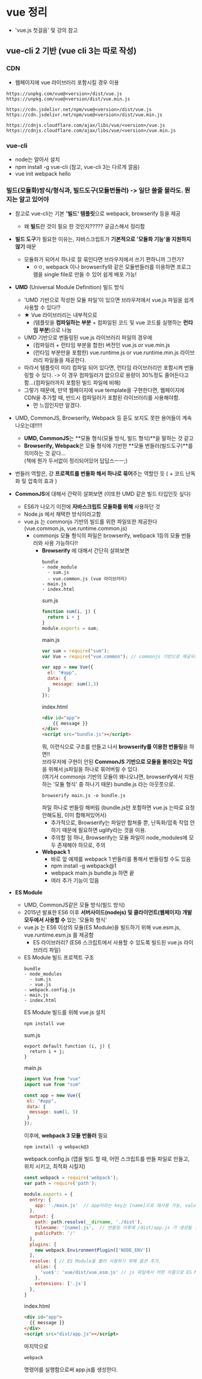 # vue 정리
- 'vue.js 첫걸음' 및 강의 참고

## vue-cli 2 기반 (vue cli 3는 따로 작성)

### CDN
- 웹페이지에 vue 라이브러리 포함시킬 경우 이용
```
https://unpkg.com/vue@<version>/dist/vue.js
https://unpkg.com/vue@<version/dist/vue.min.js

https://cdn.jsdelivr.net/npm/vue@<version>/dist/vue.js
https://cdn.jsdelivr.net/npm/vue@<version>/dist/vue.min.js

https://cdnjs.cloudflare.com/ajax/libs/vue/<version>/vue.js
https://cdnjs.cloudflare.com/ajax/libs/vue/<version>/vue.min.js
```

### vue-cli
- node는 알아서 설치
- npm install -g vue-cli (참고, vue-cli 3는 다르게 깔음)
- vue init webpack hello

### 빌드(모듈화)방식/형식과, 빌드도구(모듈번들러) -> 일단 쓸줄 몰라도. 뭔지는 알고 있어야 
- 참고로 vue-cli는 기본 **'빌드' 템플릿**으로 webpack, browserify 등을 제공
  - 왜 **빌드**란 것이 필요 한 것인지????? 궁금스해서 정리함
  
- **빌드 도구**가 필요한 이유는, 자바스크립트가 **기본적으로 '모듈화 기능'을 지원하지 않기** 때문
  - 모듈화가 되어서 하나로 잘 묶인다면 브라우저에서 쓰기 편하니까 그런가?
    - ㅇㅇ, webpack 이나 browserify와 같은 모듈번들러를 이용하면 
      프로그램을 single file로 만들 수 있어 쉽게 배포 가능!
    
- **UMD** (Universal Module Definition) 빌드 방식
  - 'UMD 기반으로 작성한 모듈 파일'이 있으면 브라우저에서 vue.js 파일을 쉽게 사용할 수 있다!?
  - ★ Vue 라이브러리는 내부적으로 
    - (템플릿을 **컴파일하는 부분** + 컴파일된 코드 및 vue 코드를 실행하는 **런타임 부분**)으로 나눔
  - UMD 기반으로 번들링된 vue.js 라이브러리 파일의 경우에
    - (컴파일러 + 런타임 부분을 합한) 버전인 vue.js or vue.min.js
    - (런타임 부분만을 포함한) vue.runtime.js or vue.runtime.min.js 라이브러리 파일들을 제공한다.
  - 따라서 템플릿이 미리 컴파일 되어 있다면, 런타임 라이브러리만 포함시켜 번들링할 수 있다.
    -> 이 경우 컴파일러가 없으므로 용량이 30%정도 줄어든다고함...(컴파일러까지 포함된 빌드 파일에 비해)
  - 그렇기 때문에, 만약 웹페이지에 vue template을 구현한다면, 
    웹페이지에 CDN을 추가할 때, 반드시 컴파일러가 포함된 라이브러리를 사용해야함.
    - 먼 느낌인지만 알겠다.

- UMD, CommonJS, Browserify, Webpack 등 듣도 보지도 못한 용어들이 계속 나오는데!!!!!
    - **UMD, CommonJS**는 **모듈 형식(모듈 방식, 빌드 형식)**을 말하는 것 같고
    - **Browserify, Webpack**은 모듈 형식에 기반한 **모듈 번들러(빌드도구)**를 의미하는 것 같다...  
    (책에 뭔가 두서없이 정리되어있어 답답스ㅡㅡ;)
    
- 번들러 역할은, 걍 **프로젝트를 번들화 해서 하나로 묶어**주는 역할인 듯 ( + 코드 난독화 및 압축의 효과 )

- **CommonJS**에 대해서 간략히 살펴보면 (이또한 UMD 같은 빌드 타입인듯 싶다)
  - ES6가 나오기 이전에 **자바스크립트 모듈화를 위해** 사용하던 것
  - Node.js 에서 채택한 방식이라고함
  - vue.js 는 commonjs 기반의 빌드를 위한 파일또한 제공한다 (vue.common.js, vue.runtime.common.js)
    - commonjs 모듈 형식의 파일은 browserify, webpack 1등의 모듈 번들러와 사용 가능하다!!
      - **Browserify** 에 대해서 간단히 살펴보면
        ```
        bundle
        - node_module
          - sum.js
          - vue.common.js (vue 라이브러리)
        - main.js
        - index.html
        ```
        sum.js
        ```js
        function sum(i, j) {
          return i + j
        }
        module.exports = sum;
        ```
        main.js
        ```js
        var sum = require("sum");
        var Vue = require("vue.common"); // commonjs 기반으로 제공되는 vue.js 파일

        var app = new Vue({
          el: "#app",
          data: {
            message: sum(1,3)
          }
        });
        ```
        index.html
        ```html
        <div id="app">
            {{ message }}
        </div>
        <script src="bundle.js"></script>
        ```
        뭐, 이런식으로 구조를 만들고 나서 **browserify를 이용한 번들링**을 하면!!  
        브라우저에 구현이 안된 **CommonJS 기반으로 모듈을 불러오는 작업**을 위해서 js파일을 하나로 묶어버릴 수 있다.   
        (여기서 commonjs 기반의 모듈이 왜나오냐면, browserify에서 지원하는 '모듈 형식' 중 하나기 때문)
        bundle.js 라는 아웃풋으로.
        ```
        browserify main.js -o bundle.js
        ```
        파일 하나로 번들링 해버림 (bundle.js만 포함하면 vue.js 는따로 요청 안해도됨, 이미 합해져있어서)
        - 추가적으로, Browserify는 파일만 합쳐줄 뿐, 난독화/압축 작업 안하기 때문에
          필요하면 uglify라는 것을 이용.
        - 주의할 점 하나, Browserify는 모듈 파일이 node_modules에 모두 존재해야 하므로, 주의
      - **Webpack 1**
        - 바로 앞 예제를 webpack 1 번들러를 통해서 번들링할 수도 있음
        - npm install -g webpack@1
        - webpack main.js bundle.js 하면 끝
        - 여러 추가 기능이 있음
  
- **ES Module**
  - UMD, CommonJS같은 모듈 방식(빌드 방식)
  - 2015년 발표한 ES6 이후 **서버사이드(nodejs) 및 클라이언트(웹페이지) 개발 모두에서 사용할 수** 있는 '모듈화 형식'
  - vue.js 는 ES6 이상의 모듈(ES Module)을 빌드하기 위해 vue.esm.js, vue.runtime.esm.js 를 제공함
    - ES 라이브러리? (ES6 스크립트에서 사용할 수 있도록 빌드된 vue.js 라이브러리 파일)
  - ES Module 빌드
    프로젝트 구조
    ```
    bundle
    - node_modules
      - sum.js
      - vue.js
    - webpack.config.js
    - main.js
    - index.html
    ```
    ES Module 빌드를 위해 vue.js 설치
    ```js
    npm install vue
    ```
    sum.js
    ```
    export default function (i, j) {
      return i + j;
    }
    ```
    main.js
    ```js
    import Vue from "vue"
    import sum from "sum"
    
    const app = new Vue({
     el: "#app",
     data: {
      message: sum(1, 5)
     }
    });
    ```
    이후에, **webpack 3 모듈 번들러** 필요
    ```
    npm install -g webpack@3
    ```
    webpack.config.js (앱을 빌드 할 때, 어떤 스크립트를 번들 파일로 만들고, 위치 시키고, 최적화 시킬지)
    ```js
    const webpack = require('webpack');
    var path = require('path');
    
    module.exports = {
      entry: {
        app: './main.js'  // app이라는 key는 [name]으로 재사용 가능, value는 번들링 대상
      },
      output: {
        path: path.resolve(__dirname, './dist'),
        filename: '[name].js',  // 번들링 이후에 /dist/app.js 가 생성될 것임
        publicPath: '/'
      },
      plugins: [
        new webpack.EnvironmentPlugin(['NODE_ENV'])
      ],
      resolve: { // ES Module을 불러 사용하기 위해 옵션 추가.
        alias: {
          'vue$': 'vue/dist/vue.esm.js' // js 파일에서 어떤 이름으로 ES Module을 참조할지 지정
        },
        extensions: ['.js']
      },
    }
    ```
    index.html
    ```html
    <div id="app">
      {{ message }}
    </div>
    <script src="dist/app.js"></script>
    ```
    마지막으로
    ```
    webpack
    ```
    명령어를 실행함으로써 app.js를 생성한다.
  
  
